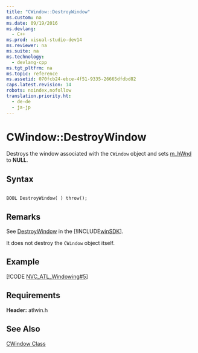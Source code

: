 ```yaml
---
title: "CWindow::DestroyWindow"
ms.custom: na
ms.date: 09/19/2016
ms.devlang: 
  - C++
ms.prod: visual-studio-dev14
ms.reviewer: na
ms.suite: na
ms.technology: 
  - devlang-cpp
ms.tgt_pltfrm: na
ms.topic: reference
ms.assetid: 070fcb24-ebce-4f51-9335-26665dfdbd82
caps.latest.revision: 14
robots: noindex,nofollow
translation.priority.ht: 
  - de-de
  - ja-jp
---
```

# CWindow::DestroyWindow
Destroys the window associated with the `CWindow` object and sets [m_hWnd](../vs140/CWindow--m_hWnd.md) to **NULL**.  
  
## Syntax  
  
```  
  
BOOL DestroyWindow( ) throw();  
```  
  
## Remarks  
 See [DestroyWindow](http://msdn.microsoft.com/library/windows/desktop/ms632682) in the [!INCLUDE[winSDK](../vs140/includes/winSDK_md.md)].  
  
 It does not destroy the `CWindow` object itself.  
  
## Example  
 [!CODE [NVC_ATL_Windowing#5](../CodeSnippet/VS_Snippets_Cpp/NVC_ATL_Windowing#5)]  
  
## Requirements  
 **Header:** atlwin.h  
  
## See Also  
 [CWindow Class](../vs140/CWindow-Class.md)